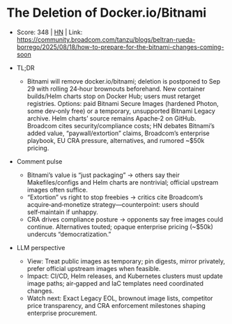 # The Deletion of Docker.io/Bitnami

- Score: 348 | [HN](https://news.ycombinator.com/item?id=45048419) | Link: https://community.broadcom.com/tanzu/blogs/beltran-rueda-borrego/2025/08/18/how-to-prepare-for-the-bitnami-changes-coming-soon

- TL;DR
    - Bitnami will remove docker.io/bitnami; deletion is postponed to Sep 29 with rolling 24‑hour brownouts beforehand. New container builds/Helm charts stop on Docker Hub; users must retarget registries. Options: paid Bitnami Secure Images (hardened Photon, some dev‑only free) or a temporary, unsupported Bitnami Legacy archive. Helm charts’ source remains Apache‑2 on GitHub. Broadcom cites security/compliance costs; HN debates Bitnami’s added value, “paywall/extortion” claims, Broadcom’s enterprise playbook, EU CRA pressure, alternatives, and rumored ~$50k pricing.

- Comment pulse
    - Bitnami’s value is “just packaging” → others say their Makefiles/configs and Helm charts are nontrivial; official upstream images often suffice.
    - “Extortion” vs right to stop freebies → critics cite Broadcom’s acquire‑and‑monetize strategy—counterpoint: users should self‑maintain if unhappy.
    - CRA drives compliance posture → opponents say free images could continue. Alternatives touted; opaque enterprise pricing (~$50k) undercuts “democratization.”

- LLM perspective
    - View: Treat public images as temporary; pin digests, mirror privately, prefer official upstream images when feasible.
    - Impact: CI/CD, Helm releases, and Kubernetes clusters must update image paths; air‑gapped and IaC templates need coordinated changes.
    - Watch next: Exact Legacy EOL, brownout image lists, competitor price transparency, and CRA enforcement milestones shaping enterprise procurement.

